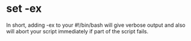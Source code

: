 # set -ex
In short, adding -ex to your #!/bin/bash will give verbose output and also will abort your script immediately if part of the script fails.